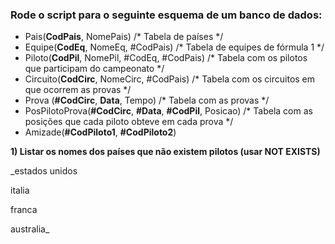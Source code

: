 ### Rode o script para o seguinte esquema de um banco de dados:
* Pais(__CodPais__, NomePais) /* Tabela de países */
* Equipe(__CodEq__, NomeEq, #CodPais) /* Tabela de equipes de fórmula 1 */
* Piloto(__CodPil__, NomePil, #CodEq, #CodPais) /* Tabela com os pilotos que participam do campeonato */
* Circuito(__CodCirc__, NomeCirc, #CodPais) /* Tabela com os circuitos em que ocorrem as provas */
* Prova (__#CodCirc__, __Data__, Tempo) /* Tabela com as provas */
* PosPilotoProva(__#CodCirc__, __#Data__, __#CodPil__, Posicao) /* Tabela com as posições que cada piloto obteve em cada prova */
* Amizade(__#CodPiloto1__, __#CodPiloto2__)

__1) Listar os nomes dos países que não existem pilotos (usar NOT EXISTS)__

_estados unidos

italia

franca

australia_
